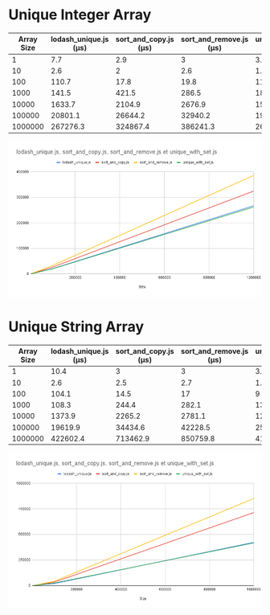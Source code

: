 # Unique Integer Array

| Array Size | lodash_unique.js (µs) | sort_and_copy.js (µs) | sort_and_remove.js (µs) | unique_with_set.js (µs) |
| ---------- | --------------------- | --------------------- | ----------------------- | ----------------------- |
| 1          | 7.7                   | 2.9                   | 3                       | 3.3                     |
| 10         | 2.6                   | 2                     | 2.6                     | 1.6                     |
| 100        | 110.7                 | 17.8                  | 19.8                    | 11.6                    |
| 1000       | 141.5                 | 421.5                 | 286.5                   | 182.7                   |
| 10000      | 1633.7                | 2104.9                | 2676.9                  | 1523.7                  |
| 100000     | 20801.1               | 26644.2               | 32940.2                 | 19958.9                 |
| 1000000    | 267276.3              | 324867.4              | 386241.3                | 262305.8                |

![unique_integer_graph](unique_integer_graph.png)

# Unique String Array

| Array Size | lodash_unique.js (µs) | sort_and_copy.js (µs) | sort_and_remove.js (µs) | unique_with_set.js (µs) |
| ---------- | --------------------- | --------------------- | ----------------------- | ----------------------- |
| 1          | 10.4                  | 3                     | 3                       | 3.7                     |
| 10         | 2.6                   | 2.5                   | 2.7                     | 1.5                     |
| 100        | 104.1                 | 14.5                  | 17                      | 9                       |
| 1000       | 108.3                 | 244.4                 | 282.1                   | 137.3                   |
| 10000      | 1373.9                | 2265.2                | 2781.1                  | 1243.9                  |
| 100000     | 19619.9               | 34434.6               | 42228.5                 | 25058.4                 |
| 1000000    | 422602.4              | 713462.9              | 850759.8                | 416560.3                |

![unique_string_graph](unique_string_graph.png)